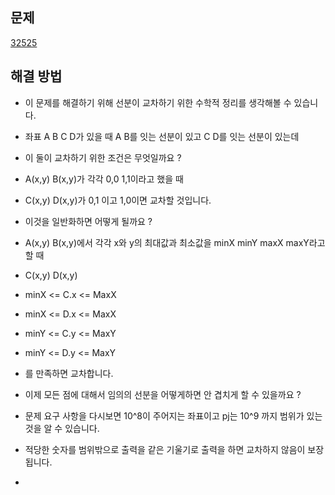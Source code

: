 ## 문제

[32525](https://www.acmicpc.net/problem/32525)

## 해결 방법

- 이 문제를 해결하기 위해 선분이 교차하기 위한 수학적 정리를 생각해볼 수 있습니다.
- 좌표 A B C D가 있을 때 A B를 잇는 선분이 있고 C D를 잇는 선분이 있는데
- 이 둘이 교차하기 위한 조건은 무엇일까요 ?

- A(x,y) B(x,y)가 각각 0,0 1,1이라고 했을 때
- C(x,y) D(x,y)가 0,1 이고 1,0이면 교차할 것입니다.

- 이것을 일반화하면 어떻게 될까요 ?

- A(x,y) B(x,y)에서 각각 x와 y의 최대값과 최소값을 minX minY maxX maxY라고 할 때
- C(x,y) D(x,y)
- minX <= C.x <= MaxX
- minX <= D.x <= MaxX
- minY <= C.y <= MaxY
- minY <= D.y <= MaxY
- 를 만족하면 교차합니다.

- 이제 모든 점에 대해서 임의의 선분을 어떻게하면 안 겹치게 할 수 있을까요 ?
- 문제 요구 사항을 다시보면 10^8이 주어지는 좌표이고 pj는 10^9 까지 범위가 있는 것을 알 수 있습니다.
- 적당한 숫자를 범위밖으로 출력을 같은 기울기로 출력을 하면 교차하지 않음이 보장됩니다.
-
